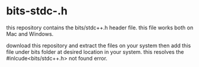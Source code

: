 # bits-stdc-.h
this repository contains the bits/stdc++.h header file. this file works both on Mac and Windows.


download this repository and extract the files on your system then add this file under bits folder at desired location in your system.
this resolves the #inlcude<bits/stdc++.h> not found error.
